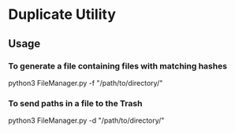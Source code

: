 # Duplicate Utility

## Usage
### To generate a file containing files with matching hashes
python3 FileManager.py -f "/path/to/directory/"
### To send paths in a file to the Trash
python3 FileManager.py -d "/path/to/directory/" 
